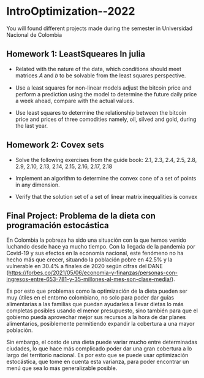# IntroOptimization--2022
You will found different projects made during the semester in Universidad Nacional de Colombia

## Homework 1: LeastSqueares In julia

* Related with the nature of the data, which conditions should meet matrices  𝐴  and  𝑏  to be solvable from the least squares perspective.

* Use a least squares for non-linear models adjust the bitcoin price and perform a prediction using the model to determine the future daily price a week ahead, compare with the actual values.

* Use least squares to determine the relationship between the bitcoin price and prices of three comodities namely, oil, silved and gold, during the last year.

## Homework 2: Covex sets

* Solve the following exercises from the guide book: 2.1, 2.3, 2.4, 2.5, 2.8, 2.9, 2.10, 2.13, 2.14, 2.15, 2.16, 2.17, 2.18

* Implement an algorithm to determine the convex cone of a set of points in any dimension.

* Verify that the solution set of a set of linear matrix inequalities is convex


## Final Project: Problema de la dieta con programación estocástica

En Colombia la pobreza ha sido una situación con la que hemos venido luchando desde hace ya mucho tiempo. Con la llegada de la pandemia por Covid-19 y sus efectos en la economía nacional, este fenómeno no ha hecho más que crecer, situando la población pobre en 42.5% y la vulnerable en 30.4% a finales de 2020 según cifras del DANE (https://forbes.co/2021/05/06/economia-y-finanzas/personas-con-ingresos-entre-653-781-y-35-millones-al-mes-son-clase-media/).

Es por esto que problemas como la optimización de la dieta pueden ser muy útiles en el entorno colombiano, no solo para poder dar guías alimentarias a las familias que puedan ayudarles a llevar dietas lo más completas posibles usando el menor presupuesto, sino también para que el gobierno pueda aprovechar mejor sus recursos a la hora de dar planes alimentarios, posiblemente permitiendo expandir la cobertura a una mayor población.

Sin embargo, el costo de una dieta puede variar mucho entre determinadas ciudades, lo que hace más complicado poder dar una gran cobertura a lo largo del territorio nacional. Es por esto que se puede usar optimización estocástica, que tome en cuenta esta varianza, para poder encontrar un menú que sea lo más generalizable posible.
